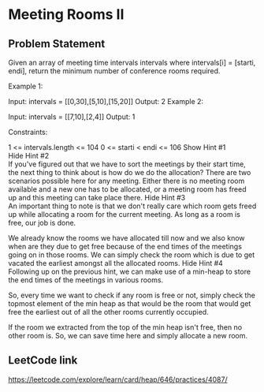 # Meeting Rooms II

## Problem Statement

Given an array of meeting time intervals intervals where intervals[i] = [starti, endi], return the minimum number of conference rooms required.



Example 1:

Input: intervals = [[0,30],[5,10],[15,20]]
Output: 2
Example 2:

Input: intervals = [[7,10],[2,4]]
Output: 1


Constraints:

1 <= intervals.length <= 104
0 <= starti < endi <= 106
Show Hint #1  
Hide Hint #2  
If you've figured out that we have to sort the meetings by their start time, the next thing to think about is how do we do the allocation?
There are two scenarios possible here for any meeting. Either there is no meeting room available and a new one has to be allocated, or a meeting room has freed up and this meeting can take place there.
Hide Hint #3  
An important thing to note is that we don't really care which room gets freed up while allocating a room for the current meeting. As long as a room is free, our job is done.

We already know the rooms we have allocated till now and we also know when are they due to get free because of the end times of the meetings going on in those rooms. We can simply check the room which is due to get vacated the earliest amongst all the allocated rooms.
Hide Hint #4  
Following up on the previous hint, we can make use of a min-heap to store the end times of the meetings in various rooms.

So, every time we want to check if any room is free or not, simply check the topmost element of the min heap as that would be the room that would get free the earliest out of all the other rooms currently occupied.

If the room we extracted from the top of the min heap isn't free, then no other room is. So, we can save time here and simply allocate a new room.


## LeetCode link
https://leetcode.com/explore/learn/card/heap/646/practices/4087/